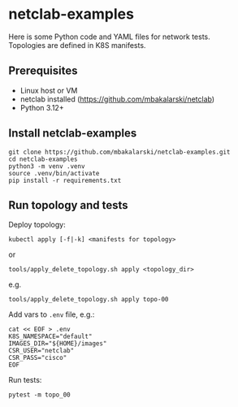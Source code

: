 # netclab-examples

Here is some Python code and YAML files for network tests.<br>
Topologies are defined in K8S manifests.

## Prerequisites
* Linux host or VM
* netclab installed (https://github.com/mbakalarski/netclab)
* Python 3.12+

## Install netclab-examples
```
git clone https://github.com/mbakalarski/netclab-examples.git
cd netclab-examples
python3 -m venv .venv
source .venv/bin/activate
pip install -r requirements.txt
```

## Run topology and tests
Deploy topology:
```
kubectl apply [-f|-k] <manifests for topology>
```
or
```
tools/apply_delete_topology.sh apply <topology_dir>
```
e.g.
```
tools/apply_delete_topology.sh apply topo-00
```

Add vars to ```.env``` file, e.g.:
```
cat << EOF > .env
K8S_NAMESPACE="default"
IMAGES_DIR="${HOME}/images"
CSR_USER="netclab"
CSR_PASS="cisco"
EOF
```

Run tests:
```
pytest -m topo_00
```
